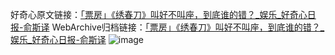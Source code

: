 好奇心原文链接：[「票房」《绣春刀》叫好不叫座，到底谁的错？_娱乐_好奇心日报-俞斯译](https://www.qdaily.com/articles/1819.html)
WebArchive归档链接：[「票房」《绣春刀》叫好不叫座，到底谁的错？_娱乐_好奇心日报-俞斯译](http://web.archive.org/web/20170804065924/http://www.qdaily.com:80/articles/1819.html)
![image](http://ww3.sinaimg.cn/large/007d5XDply1g3v4khapcaj30u02vee81)